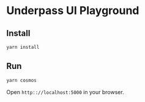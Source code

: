 # Underpass UI Playground

## Install

```sh
yarn install
```

## Run 

```sh
yarn cosmos
```

Open `http:://localhost:5000` in your browser.
